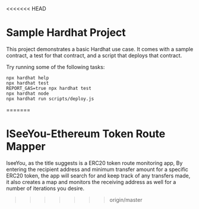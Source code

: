 <<<<<<< HEAD
# Sample Hardhat Project

This project demonstrates a basic Hardhat use case. It comes with a sample contract, a test for that contract, and a script that deploys that contract.

Try running some of the following tasks:

```shell
npx hardhat help
npx hardhat test
REPORT_GAS=true npx hardhat test
npx hardhat node
npx hardhat run scripts/deploy.js
```
=======
# ISeeYou-Ethereum Token Route Mapper
IseeYou, as the title suggests is a ERC20 token route monitoring app, By entering the recipient address and minimum transfer amount for a specific ERC20 token, the app will search for and keep track of any transfers made, it also creates a map and monitors the receiving address as well for a number of iterations you desire.
>>>>>>> origin/master
